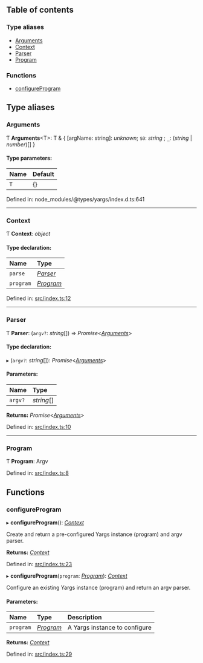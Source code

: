 ## Table of contents

### Type aliases

- [Arguments][1]
- [Context][2]
- [Parser][3]
- [Program][4]

### Functions

- [configureProgram][5]

## Type aliases

### Arguments

Ƭ **Arguments**\<T>: T & { \[argName: string]: _unknown_; `$0`: _string_ ; `_`:
(_string_ | _number_)\[] }

#### Type parameters:

| Name | Default |
| :--- | :------ |
| `T`  | {}      |

Defined in: node_modules/@types/yargs/index.d.ts:641

---

### Context

Ƭ **Context**: _object_

#### Type declaration:

| Name      | Type           |
| :-------- | :------------- |
| `parse`   | [_Parser_][3]  |
| `program` | [_Program_][4] |

Defined in: [src/index.ts:12][6]

---

### Parser

Ƭ **Parser**: (`argv?`: _string_\[]) => _Promise_<[_Arguments_][1]>

#### Type declaration:

▸ (`argv?`: _string_\[]): _Promise_<[_Arguments_][1]>

#### Parameters:

| Name    | Type       |
| :------ | :--------- |
| `argv?` | _string_[] |

**Returns:** _Promise_<[_Arguments_][1]>

Defined in: [src/index.ts:10][7]

---

### Program

Ƭ **Program**: Argv

Defined in: [src/index.ts:8][8]

## Functions

### configureProgram

▸ **configureProgram**(): [_Context_][2]

Create and return a pre-configured Yargs instance (program) and argv parser.

**Returns:** [_Context_][2]

Defined in: [src/index.ts:23][9]

▸ **configureProgram**(`program`: [_Program_][4]): [_Context_][2]

Configure an existing Yargs instance (program) and return an argv parser.

#### Parameters:

| Name      | Type           | Description                   |
| :-------- | :------------- | :---------------------------- |
| `program` | [_Program_][4] | A Yargs instance to configure |

**Returns:** [_Context_][2]

Defined in: [src/index.ts:29][10]

[1]: README.md#arguments
[2]: README.md#context
[3]: README.md#parser
[4]: README.md#program
[5]: README.md#configureprogram
[6]:
  https://github.com/Xunnamius/projector-lens-cli/blob/119474d/src/index.ts#L12
[7]:
  https://github.com/Xunnamius/projector-lens-cli/blob/119474d/src/index.ts#L10
[8]:
  https://github.com/Xunnamius/projector-lens-cli/blob/119474d/src/index.ts#L8
[9]:
  https://github.com/Xunnamius/projector-lens-cli/blob/119474d/src/index.ts#L23
[10]:
  https://github.com/Xunnamius/projector-lens-cli/blob/119474d/src/index.ts#L29
